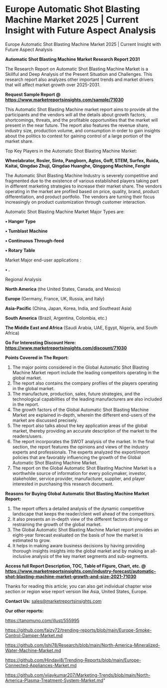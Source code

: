 # Europe Automatic Shot Blasting Machine Market 2025 | Current Insight with Future Aspect Analysis
Europe Automatic Shot Blasting Machine Market 2025 | Current Insight with Future Aspect Analysis

<strong>Automatic Shot Blasting Machine Market Research Report 2031</strong>

The Research Report on Automatic Shot Blasting Machine Market is a Skillful and Deep Analysis of the Present Situation and Challenges. This research report also analyzes other important trends and market drivers that will affect market growth over 2025-2031.

<strong>Request Sample Report @ <a href=https://www.marketreportsinsights.com/sample/71030>https://www.marketreportsinsights.com/sample/71030</a></strong>

This Automatic Shot Blasting Machine market report aims to provide all the participants and the vendors will all the details about growth factors, shortcomings, threats, and the profitable opportunities that the market will present in the near future. The report also features the revenue share, industry size, production volume, and consumption in order to gain insights about the politics to contest for gaining control of a large portion of the market share.

Top Key Players in the Automatic Shot Blasting Machine Market:

<strong>Wheelabrator, Rosler, Sinto, Pangborn, Agtos, Goff, STEM, Surfex, Ruida, Kaitai, Qingdao Zhuji, Qingdao Huanghe, Qinggong Machine, Fengte</strong>

The Automatic Shot Blasting Machine Industry is severely competitive and fragmented due to the existence of various established players taking part in different marketing strategies to increase their market share. The vendors operating in the market are profiled based on price, quality, brand, product differentiation, and product portfolio. The vendors are turning their focus increasingly on product customization through customer interaction.

Automatic Shot Blasting Machine Market Major Types are:

<strong>• Hanger Type

• Tumblast Machine

• Continuous Through-feed

• Rotary Table</strong>

Market Major end-user applications :

<strong>• .</strong>

Regional Analysis

</u><strong><b>North America</b></strong> (the United States, Canada, and Mexico)

<strong><b>Europe </b></strong>(Germany, France, UK, Russia, and Italy)

<strong><b>Asia-Pacific</b></strong> (China, Japan, Korea, India, and Southeast Asia)

<strong><b>South America</b></strong> (Brazil, Argentina, Colombia, etc.)

<strong><b>The Middle East and Africa</b></strong> (Saudi Arabia, UAE, Egypt, Nigeria, and South Africa)

<strong>Go For Interesting Discount Here: <a href=https://www.marketreportsinsights.com/discount/71030>https://www.marketreportsinsights.com/discount/71030</a></strong>

<strong>Points Covered in The Report:</strong>
<ol>
  <li>The major points considered in the Global Automatic Shot Blasting Machine Market report include the leading competitors operating in the global market.</li>
  <li>The report also contains the company profiles of the players operating in the global market.</li>
  <li>The manufacture, production, sales, future strategies, and the technological capabilities of the leading manufacturers are also included in the report.</li>
  <li>The growth factors of the Global Automatic Shot Blasting Machine Market are explained in-depth, wherein the different end-users of the market are discussed precisely.</li>
  <li>The report also talks about the key application areas of the global market, thereby providing an accurate description of the market to the readers/users.</li>
  <li>The report incorporates the SWOT analysis of the market. In the final section, the report features the opinions and views of the industry experts and professionals. The experts analyzed the export/import policies that are favorably influencing the growth of the Global Automatic Shot Blasting Machine Market.</li>
  <li>The report on the Global Automatic Shot Blasting Machine Market is a worthwhile source of information for every policymaker, investor, stakeholder, service provider, manufacturer, supplier, and player interested in purchasing this research document.</li>
</ol>
<strong>Reasons for Buying Global Automatic Shot Blasting Machine Market Report:</strong>

<ol>
  <li>The report offers a detailed analysis of the dynamic competitive landscape that keeps the reader/client well ahead of the competitors.</li>
  <li>It also presents an in-depth view of the different factors driving or restraining the growth of the global market.</li>
  <li>The Global Automatic Shot Blasting Machine Market report provides an eight-year forecast evaluated on the basis of how the market is estimated to grow.</li>
  <li>It helps in making aware business decisions by having providing thorough insights insights into the global market and by making an all-inclusive analysis of the key market segments and sub-segments.</li>
</ol>
<strong>Access full Report Description, TOC, Table of Figure, Chart, etc. @ <a href=https://www.marketreportsinsights.com/industry-forecast/automatic-shot-blasting-machine-market-growth-and-size-2021-71030>https://www.marketreportsinsights.com/industry-forecast/automatic-shot-blasting-machine-market-growth-and-size-2021-71030</a></strong>


Thanks for reading this article; you can also get individual chapter wise section or region wise report version like Asia, United States, Europe.

<strong>Contact Us:</strong>
sales@marketreportsinsights.com

<strong>Our other reports:</strong>

<a href=https://tanomuno.com/illust/555995>https://tanomuno.com/illust/555995</a>

<a href=https://github.com/faizy72/trending-reports/blob/main/Europe-Smoke-Control-Damper-Market.md>https://github.com/faizy72/trending-reports/blob/main/Europe-Smoke-Control-Damper-Market.md</a>

<a href=https://github.com/Ishi78/Research/blob/main/North-America-Mineralized-Water-Machine-Market.md>https://github.com/Ishi78/Research/blob/main/North-America-Mineralized-Water-Machine-Market.md</a>

<a href=https://github.com/Hindavi8/Trending-Reports/blob/main/Europe-Connected-Appliances-Market.md>https://github.com/Hindavi8/Trending-Reports/blob/main/Europe-Connected-Appliances-Market.md</a>

<a href=https://github.com/vijaykumar207/Marketing-Trends/blob/main/North-America-Plasma-Treatment-System-Market.md>https://github.com/vijaykumar207/Marketing-Trends/blob/main/North-America-Plasma-Treatment-System-Market.md</a>"
